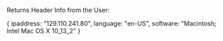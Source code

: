 Returns Header Info from the User:

{
ipaddress: "129.110.241.80",
language: "en-US",
software: "Macintosh; Intel Mac OS X 10_13_2"
}
